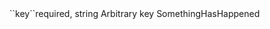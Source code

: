 <tr><td>``key``</td><td>required, string</td>
<td>Arbitrary key</td>
<td>SomethingHasHappened</td>
<td></td>
</tr>